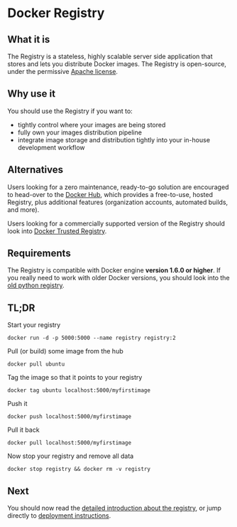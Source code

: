 <!--[metadata]>
+++
title = "Registry Overview"
description = "High-level overview of the Registry"
keywords = ["registry, on-prem, images, tags, repository, distribution"]
aliases = ["/registry/overview/"]
[menu.main]
parent="smn_registry"
weight=1
+++
<![end-metadata]-->

# Docker Registry

## What it is

The Registry is a stateless, highly scalable server side application that stores and lets you distribute Docker images.
The Registry is open-source, under the permissive [Apache license](http://en.wikipedia.org/wiki/Apache_License).

## Why use it

You should use the Registry if you want to:

 * tightly control where your images are being stored
 * fully own your images distribution pipeline
 * integrate image storage and distribution tightly into your in-house development workflow

## Alternatives

Users looking for a zero maintenance, ready-to-go solution are encouraged to head-over to the [Docker Hub](https://hub.docker.com), which provides a free-to-use, hosted Registry, plus additional features (organization accounts, automated builds, and more).

Users looking for a commercially supported version of the Registry should look into [Docker Trusted Registry](/docker-trusted-registry/overview.md).

## Requirements

The Registry is compatible with Docker engine **version 1.6.0 or higher**.
If you really need to work with older Docker versions, you should look into the [old python registry](https://github.com/docker/docker-registry).

## TL;DR

Start your registry

    docker run -d -p 5000:5000 --name registry registry:2

Pull (or build) some image from the hub

    docker pull ubuntu

Tag the image so that it points to your registry

    docker tag ubuntu localhost:5000/myfirstimage

Push it

    docker push localhost:5000/myfirstimage

Pull it back

    docker pull localhost:5000/myfirstimage

Now stop your registry and remove all data

    docker stop registry && docker rm -v registry

## Next

You should now read the [detailed introduction about the registry](introduction.md), or jump directly to [deployment instructions](deploying.md).
